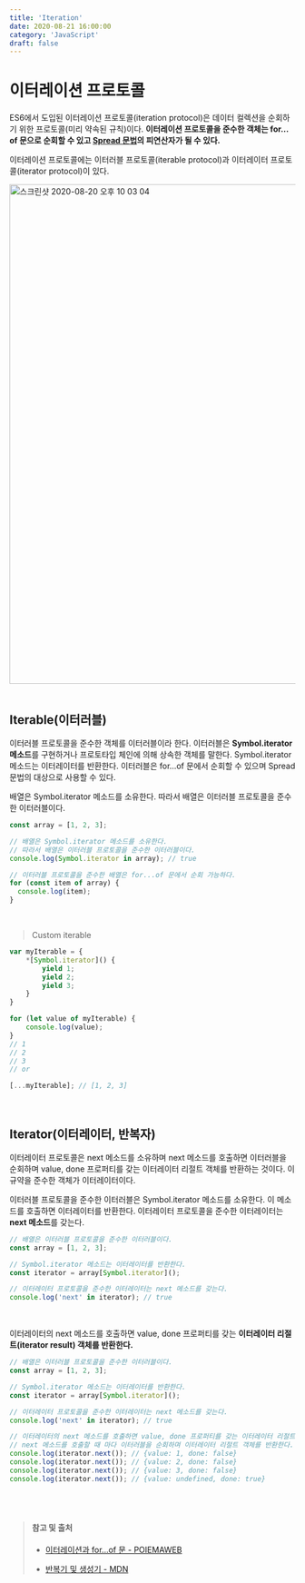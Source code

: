 ```yaml
---
title: 'Iteration'
date: 2020-08-21 16:00:00
category: 'JavaScript'
draft: false
---
```




# 이터레이션 프로토콜

ES6에서 도입된 이터레이션 프로토콜(iteration protocol)은 데이터 컬렉션을 순회하기 위한 프로토콜(미리 약속된 규칙)이다. **이터레이션 프로토콜을 준수한 객체는 for…of 문으로 순회할 수 있고 [Spread 문법](https://poiemaweb.com/es6-extended-parameter-handling#3-spread-문법)의 피연산자가 될 수 있다.**

이터레이션 프로토콜에는 이터러블 프로토콜(iterable protocol)과 이터레이터 프로토콜(iterator protocol)이 있다.

<img width="880" alt="스크린샷 2020-08-20 오후 10 03 04" src="https://user-images.githubusercontent.com/36187948/90773513-fa918e80-e330-11ea-8ae6-1862d0e314be.png">

<br>

<br>

## Iterable(이터러블)

이터러블 프로토콜을 준수한 객체를 이터러블이라 한다. 이터러블은 **Symbol.iterator 메소드**를 구현하거나 프로토타입 체인에 의해 상속한 객체를 말한다. Symbol.iterator 메소드는 이터레이터를 반환한다. 이터러블은 for…of 문에서 순회할 수 있으며 Spread 문법의 대상으로 사용할 수 있다.

배열은 Symbol.iterator 메소드를 소유한다. 따라서 배열은 이터러블 프로토콜을 준수한 이터러블이다.

```js
const array = [1, 2, 3];

// 배열은 Symbol.iterator 메소드를 소유한다.
// 따라서 배열은 이터러블 프로토콜을 준수한 이터러블이다.
console.log(Symbol.iterator in array); // true

// 이터러블 프로토콜을 준수한 배열은 for...of 문에서 순회 가능하다.
for (const item of array) {
  console.log(item);
}
```

<br>

> Custom iterable

```js
var myIterable = {
    *[Symbol.iterator]() {
        yield 1;
        yield 2;
        yield 3;
    }
}

for (let value of myIterable) { 
    console.log(value); 
}
// 1
// 2
// 3
// or

[...myIterable]; // [1, 2, 3]
```

<br>

## Iterator(이터레이터, 반복자)

이터레이터 프로토콜은 next 메소드를 소유하며 next 메소드를 호출하면 이터러블을 순회하며 value, done 프로퍼티를 갖는 이터레이터 리절트 객체를 반환하는 것이다. 이 규약을 준수한 객체가 이터레이터이다.

이터러블 프로토콜을 준수한 이터러블은 Symbol.iterator 메소드를 소유한다. 이 메소드를 호출하면 이터레이터를 반환한다. 이터레이터 프로토콜을 준수한 이터레이터는 **next 메소드**를 갖는다.

```js
// 배열은 이터러블 프로토콜을 준수한 이터러블이다.
const array = [1, 2, 3];

// Symbol.iterator 메소드는 이터레이터를 반환한다.
const iterator = array[Symbol.iterator]();

// 이터레이터 프로토콜을 준수한 이터레이터는 next 메소드를 갖는다.
console.log('next' in iterator); // true
```

<br>

이터레이터의 next 메소드를 호출하면 value, done 프로퍼티를 갖는 **이터레이터 리절트(iterator result) 객체를 반환한다.**

```js
// 배열은 이터러블 프로토콜을 준수한 이터러블이다.
const array = [1, 2, 3];

// Symbol.iterator 메소드는 이터레이터를 반환한다.
const iterator = array[Symbol.iterator]();

// 이터레이터 프로토콜을 준수한 이터레이터는 next 메소드를 갖는다.
console.log('next' in iterator); // true

// 이터레이터의 next 메소드를 호출하면 value, done 프로퍼티를 갖는 이터레이터 리절트 객체를 반환한다.
// next 메소드를 호출할 때 마다 이터러블을 순회하며 이터레이터 리절트 객체를 반환한다.
console.log(iterator.next()); // {value: 1, done: false}
console.log(iterator.next()); // {value: 2, done: false}
console.log(iterator.next()); // {value: 3, done: false}
console.log(iterator.next()); // {value: undefined, done: true}
```

<br>

<br>

> #### 참고 및 출처
>
> - [이터레이션과 for...of 문 - POIEMAWEB](https://poiemaweb.com/es6-iteration-for-of)
>
> - [반복기 및 생성기 - MDN](https://developer.mozilla.org/ko/docs/Web/JavaScript/Guide/Iterators_and_Generators)

